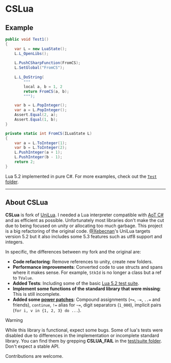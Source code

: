# CSLua

## Example

```cs
public void Test1()
{
    var L = new LuaState();
    L.L_OpenLibs();
    
    L.PushCSharpFunction(FromCS);
    L.SetGlobal("FromCS");
    
    L.L_DoString(
        """
        local a, b = 1, 2
        return FromCS(a, b);
        """);

    var b = L.PopInteger();
    var a = L.PopInteger();
    Assert.Equal(2, a);
    Assert.Equal(1, b);
}

private static int FromCS(ILuaState L)
{
    var a = L.ToInteger(1);
    var b = L.ToInteger(2);
    L.PushInteger(a + 1);
    L.PushInteger(b - 1);
    return 2;
}
```

Lua 5.2 implemented in pure C#. For more examples, check out the [`Test` folder](Test/).

---

## About CSLua

**CSLua** is fork of [UniLua](https://github.com/xebecnan/UniLua). I needed a Lua interpreter compatible with [AoT C#](https://learn.microsoft.com/en-us/dotnet/core/deploying/native-aot/) and as efficient as possible. Unfortunately most libraries don't make the cut due to being focused on unity or allocating too much garbage.
This project is a big refactoring of the original code. [@Xebecnan](https://github.com/xebecnan)'s UniLua targets version 5.2 but it also includes some 5.3 features such as utf8 support and integers.

In specific, the differences between my fork and the original are:

* **Code refactoring**: Remove references to unity, create new folders.
* **Performance improvements**: Converted code to use structs and spans where it makes sense. For example, `StkId` is no longer a class but a ref to `TValue`.
* **Added Tests**: Including some of the basic [Lua 5.2 test suite](https://www.lua.org/tests/).
* **Implement some functions of the standard library that were missing**: This is still incomplete.
* **Added some [power patches](Test/TestPatches.cs)**: Compound assignments (`+=`, `-=`, `..=` and friends), `continue`, `!=` alias for `~=`, digit separators (`1_000`), implicit pairs (`for i, v in {1, 2, 3} do ...`).

> [!WARNING]
> While this library is functional, expect some bugs. Some of lua's tests were disabled due to differences in the implementation or incomplete standard library. You can find them by grepping **CSLUA_FAIL** in the [test/suite folder](Test/suite). Don't expect a stable API.


Contributions are welcome.